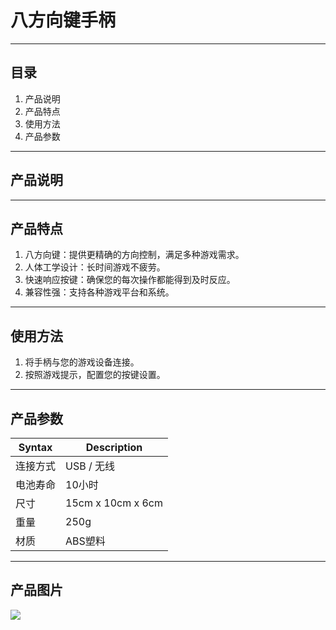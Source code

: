 # 八方向键手柄 
---
## 目录
1. 产品说明
2. 产品特点
3. 使用方法
4. 产品参数
---
## 产品说明
---
## 产品特点
1. 八方向键：提供更精确的方向控制，满足多种游戏需求。
2. 人体工学设计：长时间游戏不疲劳。
3. 快速响应按键：确保您的每次操作都能得到及时反应。
4. 兼容性强：支持各种游戏平台和系统。
---
## 使用方法
1. 将手柄与您的游戏设备连接。
2. 按照游戏提示，配置您的按键设置。
---
## 产品参数
| Syntax      | Description|
| ----------- | ----------- |
|连接方式|	USB / 无线|
|电池寿命|	10小时|
|  尺寸	|15cm x 10cm x 6cm|
|重量|	250g|
|材质|	ABS塑料|
---
## 产品图片
 ![]([https://www.welcomewildlife.com/wp-content/uploads/2019/01/Eastern-Cottontail-ears.jpg](https://img1.baidu.com/it/u=4281336462,2342169210&fm=253&fmt=auto&app=120&f=JPEG?w=521&h=500)https://img1.baidu.com/it/u=4281336462,2342169210&fm=253&fmt=auto&app=120&f=JPEG?w=521&h=500)

